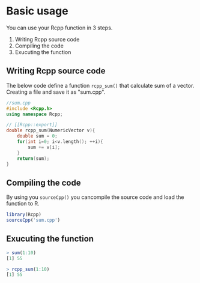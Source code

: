 # Basic usage

You can use your Rcpp function in 3 steps.

1. Writing Rcpp source code
2. Compiling the code
3. Exucuting the function

## Writing Rcpp source code

The below code define a function `rcpp_sum()` that calculate sum of a vector. Creating a file and save it as "sum.cpp".

```c++
//sum.cpp
#include <Rcpp.h>
using namespace Rcpp;

// [[Rcpp::export]]
double rcpp_sum(NumericVector v){
    double sum = 0;
    for(int i=0; i<v.length(); ++i){
        sum += v[i];
    }
    return(sum);
}
```

## Compiling the code

By using you `sourceCpp()` you cancompile the source code and load the function to R.

```R
library(Rcpp)
sourceCpp('sum.cpp')
```

## Exucuting the function

```r
> sum(1:10)
[1] 55

> rcpp_sum(1:10)
[1] 55
```





